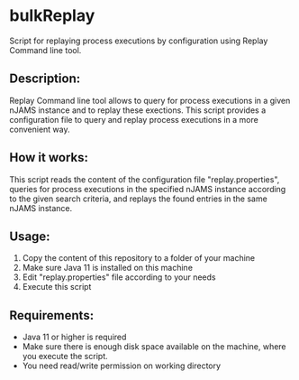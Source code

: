# bulkReplay
Script for replaying process executions by configuration using Replay Command line tool.

## Description:

Replay Command line tool allows to query for process executions in a given nJAMS instance and to replay these exections. This script provides a configuration file to query and replay process executions in a more convenient way.


## How it works:

This script reads the content of the configuration file "replay.properties", queries for process executions in the specified nJAMS instance according to the given search criteria, and replays the found entries in the same nJAMS instance.


## Usage:

1. Copy the content of this repository to a folder of your machine
2. Make sure Java 11 is installed on this machine
3. Edit "replay.properties" file according to your needs
4. Execute this script


## Requirements:

  - Java 11 or higher is required
  - Make sure there is enough disk space available on the machine, where you execute the script. 
  - You need read/write permission on working directory
